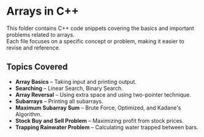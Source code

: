# Arrays in C++

This folder contains C++ code snippets covering the basics and important problems related to arrays.  
Each file focuses on a specific concept or problem, making it easier to revise and reference.

## Topics Covered
- **Array Basics** – Taking input and printing output.
- **Searching** – Linear Search, Binary Search.
- **Array Reversal** – Using extra space and using two-pointer technique.
- **Subarrays** – Printing all subarrays.
- **Maximum Subarray Sum** – Brute Force, Optimized, and Kadane's Algorithm.
- **Stock Buy and Sell Problem** – Maximizing profit from stock prices.
- **Trapping Rainwater Problem** – Calculating water trapped between bars.
